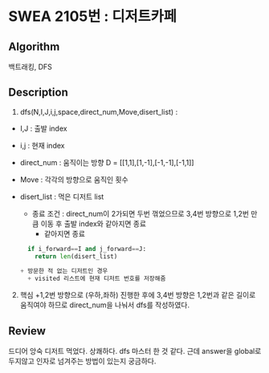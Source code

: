 # SWEA 2105번 : 디저트카페

## Algorithm

백트래킹, DFS

## Description

1. dfs(N,I,J,i,j,space,direct_num,Move,disert_list) : 
+ I,J : 출발 index
+ i,j : 현재 index
+ direct_num : 움직이는 방향 D = [[1,1],[1,-1],[-1,-1],[-1,1]]
+ Move : 각각의 방향으로 움직인 횟수
+ disert_list : 먹은 디저트 list 

  + 종료 조건 : direct_num이 2가되면 두번 꺾었으므로 3,4번 방향으로 1,2번 만큼 이동 후 출발 index와 같아지면 종료
    + 같아지면 종료
  ``` python
    if i_forward==I and j_forward==J:
      return len(disert_list)
 
  + 방문한 적 없는 디저트인 경우
    + visited 리스트에 현재 디저트 번호를 저장해줌

2. 핵심
+1,2번 방향으로 (우하,좌하) 진행한 후에 3,4번 방향은 1,2번과 같은 길이로 움직여야 하므로 direct_num을 나눠서 dfs를 작성하였다.

## Review
드디어 앙숙 디저트 먹었다. 상쾌하다. dfs 마스터 한 것 같다.
근데 answer을 global로 두지않고 인자로 넘겨주는 방법이 있는지 궁금하다.
